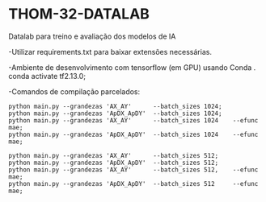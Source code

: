 # THOM-32-DATALAB
Datalab para treino e avaliação dos modelos de IA



-Utilizar requirements.txt para baixar extensões necessárias.

-Ambiente de desenvolvimento com tensorflow (em GPU) usando Conda
    . conda activate tf2.13.0; 

-Comandos de compilação parcelados:

    python main.py --grandezas 'AX_AY'      --batch_sizes 1024;
    python main.py --grandezas 'ApDX_ApDY'  --batch_sizes 1024;
    python main.py --grandezas 'AX_AY'      --batch_sizes 1024    --efunc mae;
    python main.py --grandezas 'ApDX_ApDY'  --batch_sizes 1024    --efunc mae;

    python main.py --grandezas 'AX_AY'      --batch_sizes 512;
    python main.py --grandezas 'ApDX_ApDY'  --batch_sizes 512;
    python main.py --grandezas 'AX_AY'      --batch_sizes 512,    --efunc mae;
    python main.py --grandezas 'ApDX_ApDY'  --batch_sizes 512     --efunc mae;
